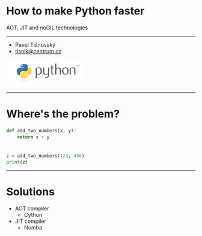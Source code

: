 # How to make Python faster

AOT, JIT and noGIL technologies 

---

* Pavel Tišnovský
* tisnik@centrum.cz

![Python](images/python.png)

---

# Where's the problem?

```python
def add_two_numbers(x, y):
    return x + y


z = add_two_numbers(123, 456)
print(z)

```
---

# Solutions

* AOT compiler
   - Cython
* JIT compiler
   - Numba

